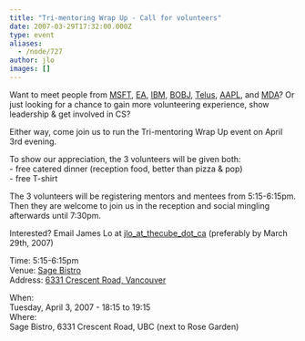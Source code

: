 ```yaml
---
title: "Tri-mentoring Wrap Up - Call for volunteers"
date: 2007-03-29T17:32:00.000Z
type: event
aliases:
  - /node/727
author: jlo
images: []
---
```


<div class="field field-name-body field-type-text-with-summary field-label-hidden"><div class="field-items"><div class="field-item even"><p>Want to meet people from <a href="https://microsoft.com">MSFT</a>, <a href="http://ea.com">EA</a>, <a href="https://ibm.com">IBM</a>, <a href="http://businessobjects.com">BOBJ</a>, <a href="http://www.telus.ca">Telus</a>, <a href="https://apple.com">AAPL</a>, and <a href="http://www.mda.ca">MDA</a>?  Or just looking for a chance to gain more volunteering experience, show leadership &amp; get involved in CS?</p>
<p>Either way, come join us to run the Tri-mentoring Wrap Up event on April 3rd evening.  </p>
<p>To show our appreciation, the 3 volunteers will be given both:<br>
 - free catered dinner (reception food, better than pizza &amp; pop)<br>
 - free T-shirt</p>
<p>The 3 volunteers will be registering mentors and mentees from 5:15-6:15pm.  Then they are welcome to join us in the reception and social mingling afterwards until 7:30pm.</p>
<p>Interested?  Email James Lo at <a href="/cdn-cgi/l/email-protection#204a4c4f60544845435542450e4341">jlo_at_thecube_dot_ca</a> (preferably by March 29th, 2007)</p>
<p>Time: 5:15-6:15pm<br>
Venue: <a href="http://www.sage.ubc.ca">Sage Bistro</a><br>
Address: <a href="https://maps.google.ca/maps?f=q&amp;hl=en&amp;q=6331+Crescent+Road,+Vancouver&amp;sll=49.268505,-123.256817&amp;sspn=0.010277,0.026994&amp;layer=&amp;ie=UTF8&amp;z=16&amp;om=1&amp;iwloc=addr">6331 Crescent Road, Vancouver</a></p>
</div></div></div><div class="field field-name-field-dates field-type-datetime field-label-above"><div class="field-label">When:&#xA0;</div><div class="field-items"><div class="field-item even"><span class="date-display-single">Tuesday, April 3, 2007 - <span class="date-display-range"><span class="date-display-start">18:15</span> to <span class="date-display-end">19:15</span></span></span></div></div></div><div class="field field-name-field-location field-type-text field-label-above"><div class="field-label">Where:&#xA0;</div><div class="field-items"><div class="field-item even">Sage Bistro, 6331 Crescent Road, UBC (next to Rose Garden)</div></div></div>    <footer>
          </footer>